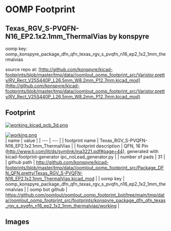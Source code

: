 # OOMP Footprint  
## Texas_RGV_S-PVQFN-N16_EP2.1x2.1mm_ThermalVias  by konspyre  
  
oomp key: oomp_konspyre_package_dfn_qfn_texas_rgv_s_pvqfn_n16_ep2_1x2_1mm_thermalvias  
  
source repo at: [http://github.com/konspyre/kicad-footprints/blob/master/tmp/data//oomlout_oomp_footprint_src/Varistor.pretty/RV_Rect_V25S440P_L26.5mm_W8.2mm_P12.7mm.kicad_mod](http://github.com/konspyre/kicad-footprints/blob/master/tmp/data//oomlout_oomp_footprint_src/Varistor.pretty/RV_Rect_V25S440P_L26.5mm_W8.2mm_P12.7mm.kicad_mod)  
## Footprint  
  
[![working_kicad_pcb_3d.png](working_kicad_pcb_3d_600.png)](working_kicad_pcb_3d.png)  
  
[![working.png](working_600.png)](working.png)  
| name | value | 
| --- | --- | 
| footprint name | Texas_RGV_S-PVQFN-N16_EP2.1x2.1mm_ThermalVias | 
| footprint description | QFN, 16 Pin (http://www.ti.com/lit/ds/symlink/ina3221.pdf#page=44), generated with kicad-footprint-generator ipc_noLead_generator.py | 
| number of pads | 31 | 
| github path | http://github.com/konspyre/kicad-footprints/blob/master/tmp/data//oomlout_oomp_footprint_src/Package_DFN_QFN.pretty/Texas_RGV_S-PVQFN-N16_EP2.1x2.1mm_ThermalVias.kicad_mod | 
| oomp key | oomp_konspyre_package_dfn_qfn_texas_rgv_s_pvqfn_n16_ep2_1x2_1mm_thermalvias | 
| oomp bot github | https://github.com/oomlout/oomlout_oomp_footprint_bot/tree/main/tmp/data//oomlout_oomp_footprint_src/footprints/konspyre_package_dfn_qfn_texas_rgv_s_pvqfn_n16_ep2_1x2_1mm_thermalvias/working | 
## Images  
